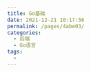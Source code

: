 ```yaml
---
title: Go基础
date: 2021-12-21 10:17:56
permalink: /pages/4abe03/
categories:
  - 后端
  - Go语言
tags:
  - 
---
```

